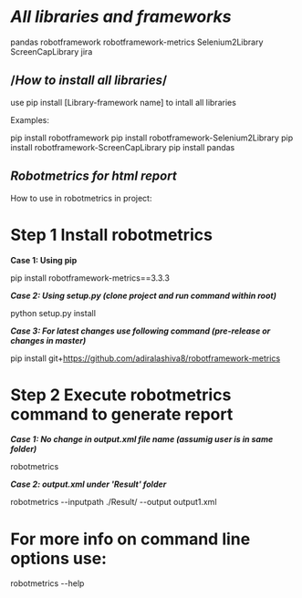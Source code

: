 # *All libraries and frameworks*
pandas
robotframework
robotframework-metrics
Selenium2Library
ScreenCapLibrary
jira

## /*How to install all libraries*/
use pip install [Library-framework name] to intall all libraries

Examples:

pip install robotframework
pip install robotframework-Selenium2Library
pip install robotframework-ScreenCapLibrary
pip install pandas


## *Robotmetrics for html report*

How to use in robotmetrics in project:

# Step 1 Install robotmetrics

**Case 1: Using pip**

pip install robotframework-metrics==3.3.3

***Case 2: Using setup.py (clone project and run command within root)***

python setup.py install

***Case 3: For latest changes use following command (pre-release or changes in master)***

pip install git+https://github.com/adiralashiva8/robotframework-metrics

# Step 2 Execute robotmetrics command to generate report

***Case 1: No change in output.xml file name (assumig user is in same folder)***

robotmetrics

***Case 2: output.xml under 'Result' folder***

robotmetrics --inputpath ./Result/ --output output1.xml

# For more info on command line options use:

robotmetrics --help

